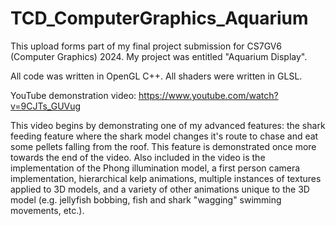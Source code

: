 # TCD_ComputerGraphics_Aquarium
This upload forms part of my final project submission for CS7GV6 (Computer Graphics) 2024. My project was entitled "Aquarium Display". 

All code was written in OpenGL C++. All shaders were written in GLSL.

YouTube demonstration video: https://www.youtube.com/watch?v=9CJTs_GUVug

This video begins by demonstrating one of my advanced features: the shark feeding feature where the shark model changes it's route to chase and eat some pellets falling from the roof. This feature is demonstrated once more towards the end of the video. Also included in the video is the implementation of the Phong illumination model, a first person camera implementation, hierarchical kelp animations, multiple instances of textures applied to 3D models, and a variety of other animations unique to the 3D model (e.g. jellyfish bobbing, fish and shark "wagging" swimming movements, etc.).
